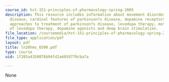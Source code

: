 ```yaml
---
course_id: hst-151-principles-of-pharmacology-spring-2005
description: This resource includes information about movement disorders, parkinson?s
  disease, cardinal features of parkinson?s disease, dopamine receptors, pharmacological
  approaches to treatment of parkinson?s disease, levodopa therapy, motor complications
  of levodopa therapy, dopamine agonists and deep brain stimulation.
file_location: /coursemedia/hst-151-principles-of-pharmacology-spring-2005/1f285a4350876b94fd2a6059770cba7a_ln20hms_6500.pdf
file_type: application/pdf
layout: pdf
title: ln20hms_6500.pdf
type: course
uid: 1f285a4350876b94fd2a6059770cba7a

---
```

None